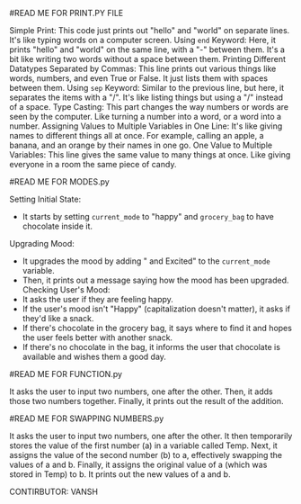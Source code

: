 #READ ME FOR PRINT.PY FILE

Simple Print: This code just prints out "hello" and "world" on separate lines. It's like typing words on a computer screen.
Using `end` Keyword: Here, it prints "hello" and "world" on the same line, with a "-" between them. It's a bit like writing two words without a space between them.
Printing Different Datatypes Separated by Commas: This line prints out various things like words, numbers, and even True or False. It just lists them with spaces between them.
Using `sep` Keyword: Similar to the previous line, but here, it separates the items with a "/". It's like listing things but using a "/" instead of a space.
Type Casting: This part changes the way numbers or words are seen by the computer. Like turning a number into a word, or a word into a number.
Assigning Values to Multiple Variables in One Line: It's like giving names to different things all at once. For example, calling an apple, a banana, and an orange by their names in one go.
One Value to Multiple Variables: This line gives the same value to many things at once. Like giving everyone in a room the same piece of candy.

#READ ME FOR MODES.py

Setting Initial State: 
   - It starts by setting `current_mode` to "happy" and `grocery_bag` to have chocolate inside it.

Upgrading Mood:
   - It upgrades the mood by adding " and Excited" to the `current_mode` variable.
   - Then, it prints out a message saying how the mood has been upgraded.
   Checking User's Mood:
   - It asks the user if they are feeling happy.
   - If the user's mood isn't "Happy" (capitalization doesn't matter), it asks if they'd like a snack.
   - If there's chocolate in the grocery bag, it says where to find it and hopes the user feels better with another snack.
   - If there's no chocolate in the bag, it informs the user that chocolate is available and wishes them a good day.

#READ ME FOR FUNCTION.py

It asks the user to input two numbers, one after the other.
Then, it adds those two numbers together.
Finally, it prints out the result of the addition.

#READ ME FOR SWAPPING NUMBERS.py

It asks the user to input two numbers, one after the other.
It then temporarily stores the value of the first number (a) in a variable called Temp.
Next, it assigns the value of the second number (b) to a, effectively swapping the values of a and b.
Finally, it assigns the original value of a (which was stored in Temp) to b.
It prints out the new values of a and b.

CONTIRBUTOR:
VANSH

